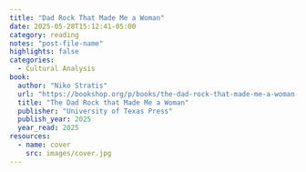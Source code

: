 ```yaml
---
title: "Dad Rock That Made Me a Woman"
date: 2025-05-28T15:12:41-05:00
category: reading
notes: "post-file-name"
highlights: false
categories:
  - Cultural Analysis
book:
  author: "Niko Stratis"
  url: "https://bookshop.org/p/books/the-dad-rock-that-made-me-a-woman-niko-stratis/21762522?ean=9781477331484&next=t"
  title: "The Dad Rock that Made Me a Woman"
  publisher: "University of Texas Press"
  publish_year: 2025
  year_read: 2025
resources:
  - name: cover
    src: images/cover.jpg
---
```



